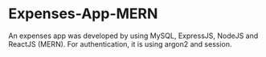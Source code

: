 # Expenses-App-MERN
An expenses app was developed by using MySQL, ExpressJS, NodeJS and ReactJS (MERN). For authentication, it is using argon2 and session.
